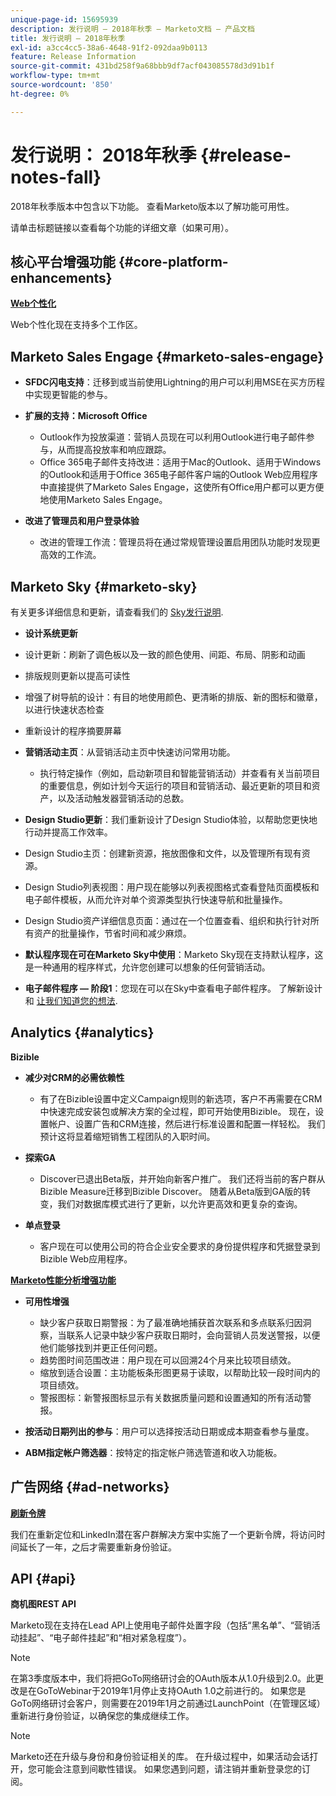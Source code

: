 ```yaml
---
unique-page-id: 15695939
description: 发行说明 — 2018年秋季 — Marketo文档 — 产品文档
title: 发行说明 — 2018年秋季
exl-id: a3cc4cc5-38a6-4648-91f2-092daa9b0113
feature: Release Information
source-git-commit: 431bd258f9a68bbb9df7acf043085578d3d91b1f
workflow-type: tm+mt
source-wordcount: '850'
ht-degree: 0%

---
```


# 发行说明： 2018年秋季 {#release-notes-fall}

2018年秋季版本中包含以下功能。 查看Marketo版本以了解功能可用性。

请单击标题链接以查看每个功能的详细文章（如果可用）。

## 核心平台增强功能 {#core-platform-enhancements}

**[Web个性化](/help/marketo/product-docs/web-personalization/getting-started/workspaces-in-web-personalization.md)**

Web个性化现在支持多个工作区。

## Marketo Sales Engage {#marketo-sales-engage}

* **SFDC闪电支持**：迁移到或当前使用Lightning的用户可以利用MSE在买方历程中实现更智能的参与。

* **扩展的支持：Microsoft Office**

   * Outlook作为投放渠道：营销人员现在可以利用Outlook进行电子邮件参与，从而提高投放率和响应跟踪。
   * Office 365电子邮件支持改进：适用于Mac的Outlook、适用于Windows的Outlook和适用于Office 365电子邮件客户端的Outlook Web应用程序中直接提供了Marketo Sales Engage，这使所有Office用户都可以更方便地使用Marketo Sales Engage。

* **改进了管理员和用户登录体验**

   * 改进的管理工作流：管理员将在通过常规管理设置启用团队功能时发现更高效的工作流。

## Marketo Sky {#marketo-sky}

有关更多详细信息和更新，请查看我们的 [Sky发行说明](https://help.marketo.com).

* **设计系统更新**

* 设计更新：刷新了调色板以及一致的颜色使用、间距、布局、阴影和动画
* 排版规则更新以提高可读性
* 增强了树导航的设计：有目的地使用颜色、更清晰的排版、新的图标和徽章，以进行快速状态检查
* 重新设计的程序摘要屏幕

* **营销活动主页**：从营销活动主页中快速访问常用功能。

   * 执行特定操作（例如，启动新项目和智能营销活动）并查看有关当前项目的重要信息，例如计划今天运行的项目和营销活动、最近更新的项目和资产，以及活动触发器营销活动的总数。

* **Design Studio更新**：我们重新设计了Design Studio体验，以帮助您更快地行动并提高工作效率。
* Design Studio主页：创建新资源，拖放图像和文件，以及管理所有现有资源。
* Design Studio列表视图：用户现在能够以列表视图格式查看登陆页面模板和电子邮件模板，从而允许对单个资源类型执行快速导航和批量操作。
* Design Studio资产详细信息页面：通过在一个位置查看、组织和执行针对所有资产的批量操作，节省时间和减少麻烦。
* **默认程序现在可在Marketo Sky中使用**：Marketo Sky现在支持默认程序，这是一种通用的程序样式，允许您创建可以想象的任何营销活动。
* **电子邮件程序 — 阶段1**：您现在可以在Sky中查看电子邮件程序。 了解新设计和 [让我们知道您的想法](https://go.marketo.com/NextGenUX---USA---Apr-2018-fcp_Landing-Page-Feedback.html).

## Analytics {#analytics}

**Bizible**

* **减少对CRM的必需依赖性**

   * 有了在Bizible设置中定义Campaign规则的新选项，客户不再需要在CRM中快速完成安装包或解决方案的全过程，即可开始使用Bizible。 现在，设置帐户、设置广告和CRM连接，然后进行标准设置和配置一样轻松。 我们预计这将显着缩短销售工程团队的入职时间。

* **探索GA**

   * Discover已退出Beta版，并开始向新客户推广。 我们还将当前的客户群从Bizible Measure迁移到Bizible Discover。 随着从Beta版到GA版的转变，我们对数据库模式进行了更新，以允许更高效和更复杂的查询。

* **单点登录**

   * 客户现在可以使用公司的符合企业安全要求的身份提供程序和凭据登录到Bizible Web应用程序。

**[Marketo性能分析增强功能](/help/marketo/product-docs/reporting/performance-insights/performance-insights-overview.md)**

* **可用性增强**

   * 缺少客户获取日期警报：为了最准确地捕获首次联系和多点联系归因洞察，当联系人记录中缺少客户获取日期时，会向营销人员发送警报，以便他们能够找到并更正任何问题。
   * 趋势图时间范围改进：用户现在可以回溯24个月来比较项目绩效。
   * 缩放到适合设置：主功能板条形图更易于读取，以帮助比较一段时间内的项目绩效。
   * 警报图标：新警报图标显示有关数据质量问题和设置通知的所有活动警报。

* **按活动日期列出的参与**：用户可以选择按活动日期或成本期查看参与量度。
* **ABM指定帐户筛选器**：按特定的指定帐户筛选管道和收入功能板。

## 广告网络 {#ad-networks}

**[刷新令牌](/help/marketo/product-docs/demand-generation/social/social-functions/set-up-linkedin-lead-gen-forms.md)**

我们在重新定位和LinkedIn潜在客户群解决方案中实施了一个更新令牌，将访问时间延长了一年，之后才需要重新身份验证。

## API {#api}

**商机图REST API**

Marketo现在支持在Lead API上使用电子邮件处置字段（包括“黑名单”、“营销活动挂起”、“电子邮件挂起”和“相对紧急程度”）。

>[!NOTE]
>
>在第3季度版本中，我们将把GoTo网络研讨会的OAuth版本从1.0升级到2.0。此更改是在GoToWebinar于2019年1月停止支持OAuth 1.0之前进行的。 如果您是GoTo网络研讨会客户，则需要在2019年1月之前通过LaunchPoint（在管理区域）重新进行身份验证，以确保您的集成继续工作。

>[!NOTE]
>
>Marketo还在升级与身份和身份验证相关的库。 在升级过程中，如果活动会话打开，您可能会注意到间歇性错误。 如果您遇到问题，请注销并重新登录您的订阅。
